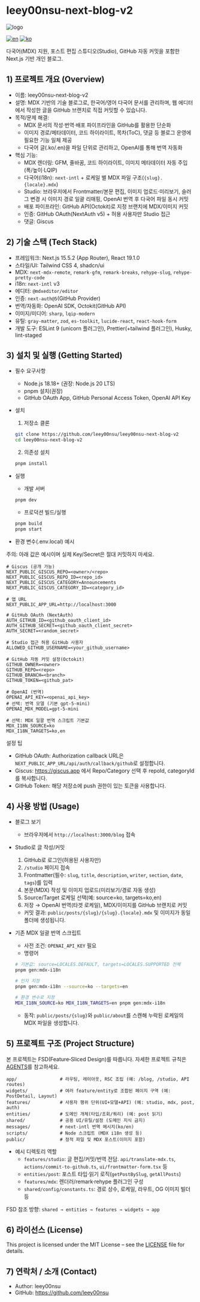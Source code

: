 # leey00nsu-next-blog-v2

![logo](./public/logo.png)

[![en](https://img.shields.io/badge/lang-en-red.svg)](./README.en.md) [![ko](https://img.shields.io/badge/lang-ko-blue.svg)](./README.md)

다국어(MDX) 지원, 포스트 편집 스튜디오(Studio), GitHub 자동 커밋을 포함한 Next.js 기반 개인 블로그.

## 1) 프로젝트 개요 (Overview)

- 이름: leey00nsu-next-blog-v2
- 설명: MDX 기반의 기술 블로그로, 한국어/영어 다국어 문서를 관리하며, 웹 에디터에서 작성한 글을 GitHub 브랜치로 직접 커밋할 수 있습니다.
- 목적/문제 해결:
  - MDX 문서의 작성·번역·배포 파이프라인을 GitHub를 활용한 단순화
  - 이미지 경로/메타데이터, 코드 하이라이트, 목차(ToC), 댓글 등 블로그 운영에 필요한 기능 일체 제공
  - 다국어 글(.ko/.en)을 파일 단위로 관리하고, OpenAI를 통해 번역 자동화
- 핵심 기능:
  - MDX 렌더링: GFM, 줄바꿈, 코드 하이라이트, 이미지 메타데이터 자동 주입(폭/높이·LQIP)
  - 다국어(i18n): `next-intl` + 로케일 별 MDX 파일 구조(`{slug}.{locale}.mdx`)
  - Studio: 브라우저에서 Frontmatter/본문 편집, 이미지 업로드·미리보기, 슬러그 변경 시 이미지 경로 일괄 리매핑, OpenAI 번역 후 다국어 파일 동시 커밋
  - 배포 파이프라인: GitHub API(Octokit)로 지정 브랜치에 MDX/이미지 커밋
  - 인증: GitHub OAuth(NextAuth v5) + 허용 사용자만 Studio 접근
  - 댓글: Giscus

## 2) 기술 스택 (Tech Stack)

- 프레임워크: Next.js 15.5.2 (App Router), React 19.1.0
- 스타일/UI: Tailwind CSS 4, shadcn/ui
- MDX: `next-mdx-remote`, `remark-gfm`, `remark-breaks`, `rehype-slug`, `rehype-pretty-code`
- i18n: `next-intl` v3
- 에디터: `@mdxeditor/editor`
- 인증: `next-auth@5`(GitHub Provider)
- 번역/자동화: OpenAI SDK, Octokit(GitHub API)
- 이미지/미디어: `sharp`, `lqip-modern`
- 유틸: `gray-matter`, `zod`, `es-toolkit`, `lucide-react`, `react-hook-form`
- 개발 도구: ESLint 9 (unicorn 플러그인), Prettier(+tailwind 플러그인), Husky, lint-staged

## 3) 설치 및 실행 (Getting Started)

- 필수 요구사항
  - Node.js 18.18+ (권장: Node.js 20 LTS)
  - pnpm 설치(권장)
  - GitHub OAuth App, GitHub Personal Access Token, OpenAI API Key

- 설치
  1. 저장소 클론

  ```bash
  git clone https://github.com/leey00nsu/leey00nsu-next-blog-v2
  cd leey00nsu-next-blog-v2
  ```

  2. 의존성 설치

  ```bash
  pnpm install
  ```

- 실행
  - 개발 서버

  ```bash
  pnpm dev
  ```

  - 프로덕션 빌드/실행

  ```bash
  pnpm build
  pnpm start
  ```

- 환경 변수(.env.local) 예시

주의: 아래 값은 예시이며 실제 Key/Secret은 절대 커밋하지 마세요.

```env
# Giscus (공개 가능)
NEXT_PUBLIC_GISCUS_REPO=<owner>/<repo>
NEXT_PUBLIC_GISCUS_REPO_ID=<repo_id>
NEXT_PUBLIC_GISCUS_CATEGORY=Announcements
NEXT_PUBLIC_GISCUS_CATEGORY_ID=<category_id>

# 앱 URL
NEXT_PUBLIC_APP_URL=http://localhost:3000

# GitHub OAuth (NextAuth)
AUTH_GITHUB_ID=<github_oauth_client_id>
AUTH_GITHUB_SECRET=<github_oauth_client_secret>
AUTH_SECRET=<random_secret>

# Studio 접근 허용 GitHub 사용자
ALLOWED_GITHUB_USERNAME=<your_github_username>

# GitHub 자동 커밋 설정(Octokit)
GITHUB_OWNER=<owner>
GITHUB_REPO=<repo>
GITHUB_BRANCH=<branch>
GITHUB_TOKEN=<github_pat>

# OpenAI (번역)
OPENAI_API_KEY=<openai_api_key>
# 선택: 번역 모델 (기본 gpt-5-mini)
OPENAI_MDX_MODEL=gpt-5-mini

# 선택: MDX 일괄 번역 스크립트 기본값
MDX_I18N_SOURCE=ko
MDX_I18N_TARGETS=ko,en
```

설정 팁

- GitHub OAuth: Authorization callback URL은 `NEXT_PUBLIC_APP_URL/api/auth/callback/github`로 설정합니다.
- Giscus: https://giscus.app 에서 Repo/Category 선택 후 repoId, categoryId를 복사합니다.
- GitHub Token: 해당 저장소에 push 권한이 있는 토큰을 사용합니다.

## 4) 사용 방법 (Usage)

- 블로그 보기
  - 브라우저에서 `http://localhost:3000/blog` 접속

- Studio로 글 작성/커밋
  1. GitHub로 로그인(허용된 사용자만)
  2. `/studio` 페이지 접속
  3. Frontmatter(필수: `slug`, `title`, `description`, `writer`, `section`, `date`, `tags`)를 입력
  4. 본문(MDX) 작성 및 이미지 업로드(미리보기/경로 자동 생성)
  5. Source/Target 로케일 선택(예: source=ko, targets=ko,en)
  6. 저장 → OpenAI 번역(타겟 로케일), MDX/이미지를 GitHub 브랜치로 커밋
  - 커밋 결과: `public/posts/{slug}/{slug}.{locale}.mdx` 및 이미지가 동일 폴더에 생성됩니다.

- 기존 MDX 일괄 번역 스크립트
  - 사전 조건: `OPENAI_API_KEY` 필요
  - 명령어

  ```bash
  # 기본값: source=LOCALES.DEFAULT, targets=LOCALES.SUPPORTED 전체
  pnpm gen:mdx-i18n

  # 인자 지정
  pnpm gen:mdx-i18n --source=ko --targets=en

  # 환경 변수로 지정
  MDX_I18N_SOURCE=ko MDX_I18N_TARGETS=en pnpm gen:mdx-i18n
  ```

  - 동작: `public/posts/{slug}`와 `public/about`를 스캔해 누락된 로케일의 MDX 파일을 생성합니다.

## 5) 프로젝트 구조 (Project Structure)

본 프로젝트는 FSD(Feature‑Sliced Design)를 따릅니다.
자세한 프로젝트 규칙은 [AGENTS](./AGENTS.md)를 참고하세요.

```
app/                # 라우팅, 레이아웃, RSC 조립 (예: /blog, /studio, API routes)
widgets/            # 여러 feature/entity로 조합된 페이지 구역 (예: PostDetail, Layout)
features/           # 사용자 행위 단위(UI+모델+API) (예: studio, mdx, post, auth)
entities/           # 도메인 개체(타입/조회/쿼리) (예: post 읽기)
shared/             # 공용 UI/유틸/설정 (도메인 지식 금지)
messages/           # next-intl 번역 메시지(ko/en)
scripts/            # Node 스크립트 (MDX i18n 생성 등)
public/             # 정적 파일 및 MDX 포스트(이미지 포함)
```

- 예시 디렉토리 역할
  - `features/studio`: 글 편집/커밋/번역 전담. `api/translate-mdx.ts`, `actions/commit-to-github.ts`, `ui/frontmatter-form.tsx` 등
  - `entities/post`: 포스트 타입·읽기 로직(`getPostBySlug`, `getAllPosts`)
  - `features/mdx`: 렌더러/remark·rehype 플러그인 구성
  - `shared/config/constants.ts`: 경로 상수, 로케일, 라우트, OG 이미지 빌더 등

FSD 참조 방향: `shared → entities → features → widgets → app`

## 6) 라이선스 (License)

This project is licensed under the MIT License – see the [LICENSE](./LICENSE) file for details.

## 7) 연락처 / 소개 (Contact)

- Author: leey00nsu
- GitHub: https://github.com/leey00nsu
